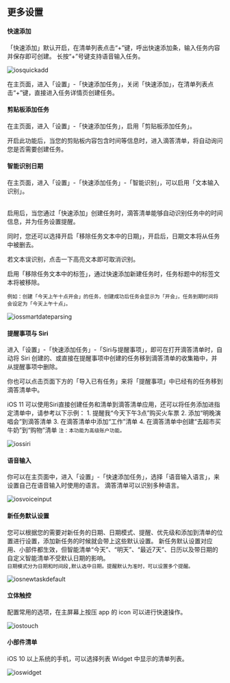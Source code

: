 ## 更多设置

#### 快速添加

「快速添加」默认开启，在清单列表点击“+”键，呼出快速添加条，输入任务内容并保存即可创建。 长按“+”号键支持语音输入任务。

![iosquickadd](../../images/ios/account/quickadd.png)

在主页面，进入「设置」-「快速添加任务」，关闭「快速添加」，在清单列表点击“+”键，直接进入任务详情页创建任务。

#### 剪贴板添加任务

在主页面，进入「设置」-「快速添加任务」，启用「剪贴板添加任务」。

开启此功能后，当您的剪贴板内容包含时间等信息时，进入滴答清单，将自动询问您是否需要创建任务。

#### 智能识别日期

在主页面，进入「设置」-「快速添加任务」-「智能识别」，可以启用「文本输入识别」。

<br>启用后，当您通过「快速添加」创建任务时，滴答清单能够自动识别任务中的时间信息，并为任务设置提醒。

同时，您还可以选择开启「移除任务文本中的日期」，开启后，日期文本将从任务中被删去。

若文本误识别，点击一下高亮文本即可取消识别。

启用「移除任务文本中的标签」，通过快速添加新建任务时，任务标题中的标签文本将被移除。

`例如：创建「今天上午十点开会」的任务，创建成功后任务会显示为「开会」，任务到期时间将会设定为「今天上午十点」。`

![iossmartdateparsing](../../images/ios/account/parsing.png)

#### 提醒事项与 Siri

进入「设置」-「快速添加任务」-「Siri与提醒事项」，即可在打开滴答清单时，自动将 Siri 创建的、或直接在提醒事项中创建的任务移到滴答清单的收集箱中，并从提醒事项中删除。

你也可以点击页面下方的「导入已有任务」来将「提醒事项」中已经有的任务移到滴答清单中。

iOS 11 可以使用Siri直接创建任务和清单到滴答清单应用，还可以将任务添加进指定清单中，请参考以下示例： 1. 提醒我“今天下午3点”购买火车票 2. 添加“明晚演唱会”到滴答清单 3. 在滴答清单中添加“工作”清单 4. 在滴答清单中创建“去超市买牛奶”到“购物”清单 `注：本功能为高级账户功能。`

![iossiri](../../images/ios/account/siri.jpg)

#### 语音输入

你可以在主页面中，进入「设置」-「快速添加任务」，选择「语音输入语言」，来设置自己在语音输入时使用的语言。
滴答清单可以识别多种语言。

![iosvoiceinput](../../images/ios/account/voiceinputsetting.jpg)

#### 新任务默认设置

您可以根据您的需要对新任务的日期、日期模式、提醒、优先级和添加到清单的位置进行设置，添加新任务的时候就会带上这些默认设置。 新任务默认设置对应用、小部件都生效，但智能清单“今天”、“明天”、“最近7天”、日历以及带日期的自定义智能清单不受默认日期的影响。 <br>`日期模式分为日期和时间段,默认选中日期。提醒默认为准时，可以设置多个提醒。`

![iosnewtaskdefault](../../images/ios/account/newtaskdefault.jpg)

#### 立体触控

配置常用的选项，在主屏幕上按压 app 的 icon 可以进行快速操作。

![iostouch](../../images/ios/account/3dtouch.jpg)

#### 小部件清单

iOS 10 以上系统的手机，可以选择列表 Widget 中显示的清单列表。

![ioswidget](../../images/ios/account/listforwidget.jpg)

